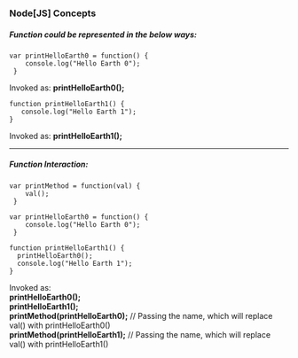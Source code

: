 ### Node[JS] Concepts

##### Function could be represented in the below ways:

```
var printHelloEarth0 = function() {
    console.log("Hello Earth 0");
 }
```
Invoked as: **printHelloEarth0();**
```
function printHelloEarth1() {
   console.log("Hello Earth 1");
}
```
Invoked as: **printHelloEarth1();**
 
 <hr>

 ##### Function Interaction:

```
var printMethod = function(val) {
    val();
 }

var printHelloEarth0 = function() {
    console.log("Hello Earth 0");
 }

function printHelloEarth1() {
  printHelloEarth0();
  console.log("Hello Earth 1");
}
```
Invoked as: <br>
**printHelloEarth0();** <br>
**printHelloEarth1();** <br>
**printMethod(printHelloEarth0);** // Passing the name, which will replace val() with printHelloEarth0() <br>
**printMethod(printHelloEarth1);** // Passing the name, which will replace val() with printHelloEarth1() <br>




 
